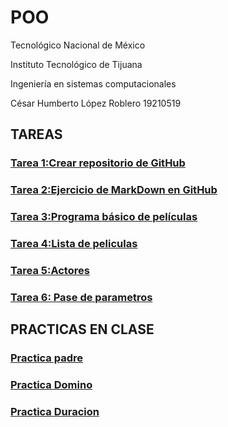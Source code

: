 # POO
Tecnológico   Nacional   de   México

Instituto Tecnológico de Tijuana

Ingeniería en sistemas computacionales

César Humberto López Roblero 19210519

## TAREAS

### [Tarea 1:Crear repositorio de GitHub](https://github.com/CesarHLR/POO)
### [Tarea 2:Ejercicio de MarkDown en GitHub](https://github.com/CesarHLR/POO/tree/master/Setup)
### [Tarea 3:Programa básico de películas](https://github.com/CesarHLR/POO/blob/master/Peliculas/Program.cs)
### [Tarea 4:Lista de peliculas](https://github.com/CesarHLR/POO/blob/master/ListaPeliculas/Program.cs)
### [Tarea 5:Actores](https://github.com/CesarHLR/POO/blob/master/Actores/Program.cs)
### [Tarea 6: Pase de parametros](https://github.com/CesarHLR/POO/blob/master/Parametros/Program.cs)

## PRACTICAS EN CLASE

### [Practica padre](https://github.com/CesarHLR/POO/blob/master/Padre/Program.cs)
### [Practica Domino](https://github.com/CesarHLR/POO/blob/master/Domino/Program.cs)
### [Practica Duracion](https://github.com/CesarHLR/POO/blob/master/Duracion/Program.cs)
